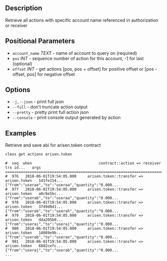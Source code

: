 ## Description
Retrieve all actions with specific account name referenced in authorization or receiver

## Positional Parameters
- `account_name` _TEXT_ - name of account to query on (required)
- `pos` _INT_ - sequence number of action for this account, -1 for last (optional)
- `offset` _INT_ - get actions [pos, pos + offset] for positive offset or [pos - offset, pos] for negative offset

## Options

- `-j,--json` - print full json
- `--full` - don't truncate action output
- `--pretty` - pretty print full action json
- `--console` - print console output generated by action

## Examples
Retrieve and save abi for arisen.token contract

```sh
cleos get actions arisen.token
```
```console
#  seq  when                              contract::action => receiver      trx id...   args
================================================================================================================
#  976   2018-06-01T19:54:05.000     arisen.token::transfer => arisen.token   1d1fe154... {"from":"userae","to":"useraa","quantity":"0.000...
#  977   2018-06-01T19:54:05.000     arisen.token::transfer => arisen.token   a0c9e5bc... {"from":"userab","to":"useraa","quantity":"0.000...
#  978   2018-06-01T19:54:05.000     arisen.token::transfer => arisen.token   3749d0d1... {"from":"userab","to":"userah","quantity":"0.000...
#  979   2018-06-01T19:54:05.000     arisen.token::transfer => arisen.token   dda205b0... {"from":"userai","to":"useraj","quantity":"0.000...
#  980   2018-06-01T19:54:05.000     arisen.token::transfer => arisen.token   14089e9b... {"from":"userab","to":"userae","quantity":"0.000...
#  981   2018-06-01T19:54:05.000     arisen.token::transfer => arisen.token   6882cefc... {"from":"useraj","to":"userab","quantity":"0.000...
...
```
